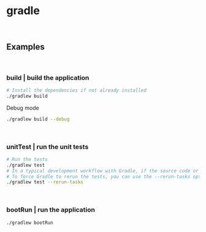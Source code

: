 # gradle

<br>

## Examples

<br>

### build | build the application

```bash
# Install the dependencies if not already installed
./gradlew build
```

Debug mode

```bash
./gradlew build --debug
```

<br>

### unitTest | run the unit tests

```bash
# Run the tests
./gradlew test
# In a typical development workflow with Gradle, if the source code or tests have not been modified since the last build, Gradle will consider the tasks up-to-date and will not rerun them
# To force Gradle to rerun the tests, you can use the --rerun-tasks option
./gradlew test --rerun-tasks
```

<br>

### bootRun | run the application

```bash
./gradlew bootRun
```
